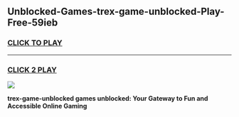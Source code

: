 
## Unblocked-Games-trex-game-unblocked-Play-Free-59ieb
<h3>
<a href="https://premium76.site?title=trex-game-unblocked&ref=21A">CLICK TO PLAY</a></h3>
<hr>

<h3>
<a href="https://premium76.site?title=trex-game-unblocked&ref=21A">CLICK 2 PLAY</a>
  
</h3>

<a href="https://premium76.site?title=trex-game-unblocked&ref=21A"><img src="https://clearcache.store/games.png"></a>


**trex-game-unblocked games unblocked: Your Gateway to Fun and Accessible Online Gaming**
